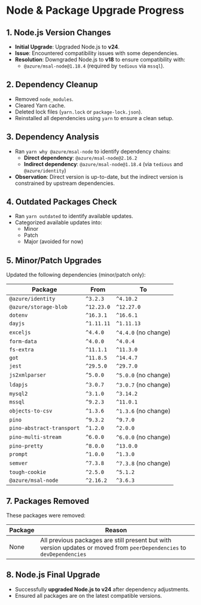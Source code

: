 # Node & Package Upgrade Progress

## 1. Node.js Version Changes

- **Initial Upgrade**: Upgraded Node.js to **v24**.
- **Issue**: Encountered compatibility issues with some dependencies.
- **Resolution**: Downgraded Node.js to **v18** to ensure compatibility with:
  - `@azure/msal-node@1.18.4` (required by `tedious` via `mssql`).

## 2. Dependency Cleanup

- Removed `node_modules`.
- Cleared Yarn cache.
- Deleted lock files (`yarn.lock` or `package-lock.json`).
- Reinstalled all dependencies using `yarn` to ensure a clean setup.

## 3. Dependency Analysis

- Ran `yarn why @azure/msal-node` to identify dependency chains:
  - **Direct dependency**: `@azure/msal-node@2.16.2`
  - **Indirect dependency**: `@azure/msal-node@1.18.4` (via `tedious` and `@azure/identity`)
- **Observation**: Direct version is up-to-date, but the indirect version is constrained by upstream dependencies.

## 4. Outdated Packages Check

- Ran `yarn outdated` to identify available updates.
- Categorized available updates into:
  - Minor
  - Patch
  - Major (avoided for now)

## 5. Minor/Patch Upgrades

Updated the following dependencies (minor/patch only):

| Package                     | From        | To           |
|-----------------------------|-------------|--------------|
| `@azure/identity`           | `^3.2.3`     | `^4.10.2`     |
| `@azure/storage-blob`       | `^12.23.0`   | `^12.27.0`    |
| `dotenv`                    | `^16.3.1`    | `^16.6.1`     |
| `dayjs`                     | `^1.11.11`   | `^1.11.13`    |
| `exceljs`                   | `^4.4.0`     | `^4.4.0` (no change) |
| `form-data`                 | `^4.0.0`     | `^4.0.4`      |
| `fs-extra`                  | `^11.1.1`    | `^11.3.0`     |
| `got`                       | `^11.8.5`    | `^14.4.7`     |
| `jest`                      | `^29.5.0`    | `^29.7.0`     |
| `js2xmlparser`              | `^5.0.0`     | `^5.0.0` (no change) |
| `ldapjs`                    | `^3.0.7`     | `^3.0.7` (no change) |
| `mysql2`                    | `^3.1.0`     | `^3.14.2`     |
| `mssql`                     | `^9.2.3`     | `^11.0.1`     |
| `objects-to-csv`            | `^1.3.6`     | `^1.3.6` (no change) |
| `pino`                      | `^9.3.2`     | `^9.7.0`      |
| `pino-abstract-transport`   | `^1.2.0`     | `^2.0.0`      |
| `pino-multi-stream`         | `^6.0.0`     | `^6.0.0` (no change) |
| `pino-pretty`               | `^8.0.0`     | `^13.0.0`     |
| `prompt`                    | `^1.0.0`     | `^1.3.0`      |
| `semver`                    | `^7.3.8`     | `^7.3.8` (no change) |
| `tough-cookie`              | `^2.5.0`     | `^5.1.2`      |
| `@azure/msal-node`          | `^2.16.2`    | `^3.6.3`      |

## 7. Packages Removed

These packages were removed:

| Package               | Reason            |
|-----------------------|-------------------|
| None                  | All previous packages are still present but with version updates or moved from `peerDependencies` to `devDependencies` |

## 8. Node.js Final Upgrade

- Successfully **upgraded Node.js to v24** after dependency adjustments.
- Ensured all packages are on the latest compatible versions.

